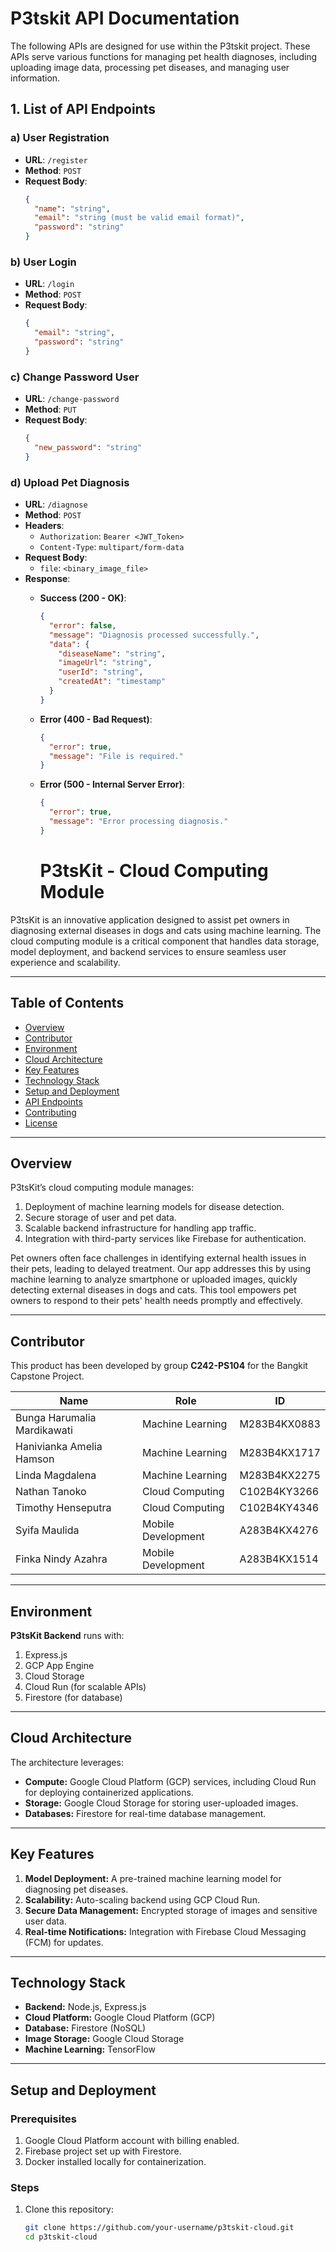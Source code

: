 # P3tskit API Documentation

The following APIs are designed for use within the P3tskit project. These APIs serve various functions for managing pet health diagnoses, including uploading image data, processing pet diseases, and managing user information.

## 1. List of API Endpoints

### a) User Registration
- **URL**: `/register`
- **Method**: `POST`
- **Request Body**:
  ```json
  {
    "name": "string",
    "email": "string (must be valid email format)",
    "password": "string"
  }
  
### b) User Login
- **URL**: `/login`
- **Method**: `POST`
- **Request Body**:
  ```json
  {
    "email": "string",
    "password": "string"
  }

### c) Change Password User
- **URL**: `/change-password`
- **Method**: `PUT`
- **Request Body**:
  ```json
  {
    "new_password": "string"
  }
  
### d) Upload Pet Diagnosis
- **URL**: `/diagnose`
- **Method**: `POST`
- **Headers**:
  - `Authorization`: `Bearer <JWT_Token>`
  - `Content-Type`: `multipart/form-data`
- **Request Body**:
  - `file`: `<binary_image_file>`
- **Response**:
  - **Success (200 - OK)**:
    ```json
    {
      "error": false,
      "message": "Diagnosis processed successfully.",
      "data": {
        "diseaseName": "string",
        "imageUrl": "string",
        "userId": "string",
        "createdAt": "timestamp"
      }
    }
    ```
  - **Error (400 - Bad Request)**:
    ```json
    {
      "error": true,
      "message": "File is required."
    }
    ```
  - **Error (500 - Internal Server Error)**:
    ```json
    {
      "error": true,
      "message": "Error processing diagnosis."
    }
    ```


    # P3tsKit - Cloud Computing Module

P3tsKit is an innovative application designed to assist pet owners in diagnosing external diseases in dogs and cats using machine learning. The cloud computing module is a critical component that handles data storage, model deployment, and backend services to ensure seamless user experience and scalability.

---

## Table of Contents
- [Overview](#overview)
- [Contributor](#contributor)
- [Environment](#environment)
- [Cloud Architecture](#cloud-architecture)
- [Key Features](#key-features)
- [Technology Stack](#technology-stack)
- [Setup and Deployment](#setup-and-deployment)
- [API Endpoints](#api-endpoints)
- [Contributing](#contributing)
- [License](#license)

---

## Overview

P3tsKit’s cloud computing module manages:
1. Deployment of machine learning models for disease detection.
2. Secure storage of user and pet data.
3. Scalable backend infrastructure for handling app traffic.
4. Integration with third-party services like Firebase for authentication.

Pet owners often face challenges in identifying external health issues in their pets, leading to delayed treatment. Our app addresses this by using machine learning to analyze smartphone or uploaded images, quickly detecting external diseases in dogs and cats. This tool empowers pet owners to respond to their pets' health needs promptly and effectively.

---

## Contributor

This product has been developed by group **C242-PS104** for the Bangkit Capstone Project.

| Name                           | Role                  | ID             |
|--------------------------------|-----------------------|----------------|
| Bunga Harumalia Mardikawati    | Machine Learning      | M283B4KX0883   |
| Hanivianka Amelia Hamson       | Machine Learning      | M283B4KX1717   |
| Linda Magdalena                | Machine Learning      | M283B4KX2275   |
| Nathan Tanoko                  | Cloud Computing       | C102B4KY3266   |
| Timothy Henseputra             | Cloud Computing       | C102B4KY4346   |
| Syifa Maulida                  | Mobile Development    | A283B4KX4276   |
| Finka Nindy Azahra             | Mobile Development    | A283B4KX1514   |

---

## Environment

**P3tsKit Backend** runs with:

1. Express.js
2. GCP App Engine
3. Cloud Storage
4. Cloud Run (for scalable APIs)
5. Firestore (for database)

---

## Cloud Architecture

The architecture leverages:
- **Compute:** Google Cloud Platform (GCP) services, including Cloud Run for deploying containerized applications.
- **Storage:** Google Cloud Storage for storing user-uploaded images.
- **Databases:** Firestore for real-time database management.

---

## Key Features

1. **Model Deployment:** A pre-trained machine learning model for diagnosing pet diseases.
2. **Scalability:** Auto-scaling backend using GCP Cloud Run.
3. **Secure Data Management:** Encrypted storage of images and sensitive user data.
4. **Real-time Notifications:** Integration with Firebase Cloud Messaging (FCM) for updates.

---

## Technology Stack

- **Backend:** Node.js, Express.js
- **Cloud Platform:** Google Cloud Platform (GCP)
- **Database:** Firestore (NoSQL)
- **Image Storage:** Google Cloud Storage
- **Machine Learning:** TensorFlow

---

## Setup and Deployment

### Prerequisites
1. Google Cloud Platform account with billing enabled.
2. Firebase project set up with Firestore.
3. Docker installed locally for containerization.

### Steps
1. Clone this repository:
   ```bash
   git clone https://github.com/your-username/p3tskit-cloud.git
   cd p3tskit-cloud

